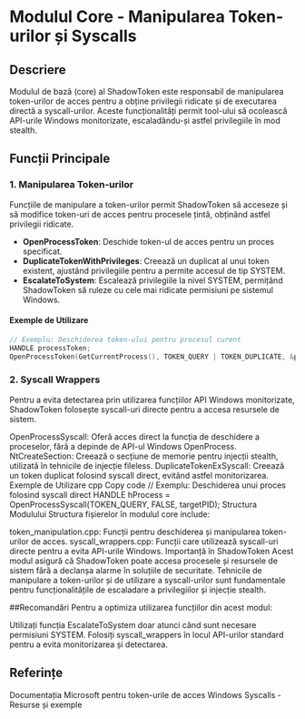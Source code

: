 # Modulul Core - Manipularea Token-urilor și Syscalls

## Descriere
Modulul de bază (core) al ShadowToken este responsabil de manipularea token-urilor de acces pentru a obține privilegii ridicate și de executarea directă a syscall-urilor. Aceste funcționalități permit tool-ului să ocolească API-urile Windows monitorizate, escaladându-și astfel privilegiile în mod stealth.

## Funcții Principale

### 1. Manipularea Token-urilor
Funcțiile de manipulare a token-urilor permit ShadowToken să acceseze și să modifice token-uri de acces pentru procesele țintă, obținând astfel privilegii ridicate.

- **OpenProcessToken**: Deschide token-ul de acces pentru un proces specificat.
- **DuplicateTokenWithPrivileges**: Creează un duplicat al unui token existent, ajustând privilegiile pentru a permite accesul de tip SYSTEM.
- **EscalateToSystem**: Escalează privilegiile la nivel SYSTEM, permițând ShadowToken să ruleze cu cele mai ridicate permisiuni pe sistemul Windows.

#### Exemple de Utilizare
```cpp
// Exemplu: Deschiderea token-ului pentru procesul curent
HANDLE processToken;
OpenProcessToken(GetCurrentProcess(), TOKEN_QUERY | TOKEN_DUPLICATE, &processToken);
```

### 2. Syscall Wrappers
Pentru a evita detectarea prin utilizarea funcțiilor API Windows monitorizate, ShadowToken folosește syscall-uri directe pentru a accesa resursele de sistem.

OpenProcessSyscall: Oferă acces direct la funcția de deschidere a proceselor, fără a depinde de API-ul Windows OpenProcess.
NtCreateSection: Creează o secțiune de memorie pentru injecții stealth, utilizată în tehnicile de injecție fileless.
DuplicateTokenExSyscall: Creează un token duplicat folosind syscall direct, evitând astfel monitorizarea.
Exemple de Utilizare
cpp
Copy code
// Exemplu: Deschiderea unui proces folosind syscall direct
HANDLE hProcess = OpenProcessSyscall(TOKEN_QUERY, FALSE, targetPID);
Structura Modulului
Structura fișierelor în modulul core include:

token_manipulation.cpp: Funcții pentru deschiderea și manipularea token-urilor de acces.
syscall_wrappers.cpp: Funcții care utilizează syscall-uri directe pentru a evita API-urile Windows.
Importanță în ShadowToken
Acest modul asigură că ShadowToken poate accesa procesele și resursele de sistem fără a declanșa alarme în soluțiile de securitate. Tehnicile de manipulare a token-urilor și de utilizare a syscall-urilor sunt fundamentale pentru funcționalitățile de escaladare a privilegiilor și injecție stealth.

##Recomandări
Pentru a optimiza utilizarea funcțiilor din acest modul:

Utilizați funcția EscalateToSystem doar atunci când sunt necesare permisiuni SYSTEM.
Folosiți syscall_wrappers în locul API-urilor standard pentru a evita monitorizarea și detectarea.

## Referințe
Documentația Microsoft pentru token-urile de acces
Windows Syscalls - Resurse și exemple
